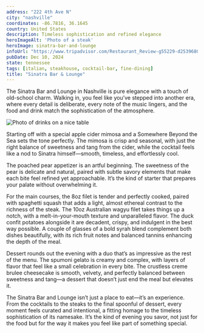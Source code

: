 ```yaml
---
address: "222 4th Ave N"
city: "nashville"
coordinates: -86.7816, 36.1645
country: United States
description: Timeless sophistication and refined elegance
heroImageAlt: 'Photo of a steak'
heroImage: sinatra-bar-and-lounge
infoUrl: "https://www.tripadvisor.com/Restaurant_Review-g55229-d25396806-Reviews-Sinatra_Bar_Lounge-Nashville_Davidson_County_Tennessee.html"
pubDate: Dec 10, 2024
state: tennessee
tags: [italian, steakhouse, cocktail-bar, fine-dining]
title: "Sinatra Bar & Lounge"
---
```


The Sinatra Bar and Lounge in Nashville is pure elegance with a touch of old-school charm. Walking in, you feel like you’ve stepped into another era, where every detail is deliberate, every note of the music lingers, and the food and drink match the sophistication of the atmosphere.

![Photo of drinks on a nice table](/no-reserv-ai-tions/sinatra-bar-and-lounge-drinks.webp)

Starting off with a special apple cider mimosa and a Somewhere Beyond the Sea sets the tone perfectly. The mimosa is crisp and seasonal, with just the right balance of sweetness and tang from the cider, while the cocktail feels like a nod to Sinatra himself—smooth, timeless, and effortlessly cool.

The poached pear appetizer is an artful beginning. The sweetness of the pear is delicate and natural, paired with subtle savory elements that make each bite feel refined yet approachable. It’s the kind of starter that prepares your palate without overwhelming it.

For the main courses, the 8oz filet is tender and perfectly cooked, paired with spaghetti squash that adds a light, almost ethereal contrast to the richness of the steak. The 10oz Australian wagyu filet takes things up a notch, with a melt-in-your-mouth texture and unparalleled flavor. The duck confit potatoes alongside it are decadent, crispy, and indulgent in the best way possible. A couple of glasses of a bold syrah blend complement both dishes beautifully, with its rich fruit notes and balanced tannins enhancing the depth of the meal.

Dessert rounds out the evening with a duo that’s as impressive as the rest of the menu. The spumoni gelato is creamy and complex, with layers of flavor that feel like a small celebration in every bite. The crustless creme brulee cheesecake is smooth, velvety, and perfectly balanced between sweetness and tang—a dessert that doesn’t just end the meal but elevates it.

The Sinatra Bar and Lounge isn’t just a place to eat—it’s an experience. From the cocktails to the steaks to the final spoonful of dessert, every moment feels curated and intentional, a fitting homage to the timeless sophistication of its namesake. It’s the kind of evening you savor, not just for the food but for the way it makes you feel like part of something special.
